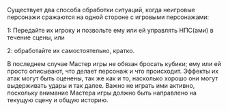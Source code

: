 Существует два способа обработки ситуаций, когда неигровые персонажи сражаются на одной стороне с игровыми персонажами:

1: Передайте их игроку и позвольте ему или ей управлять НПС(ами) в течение сцены, или

2: обработайте их самостоятельно, кратко.

В последнем случае Мастер игры не обязан бросать кубики; ему или ей просто описывают, что делает персонаж и что происходит. Эффекты их атак могут быть оценены, так же как и то, насколько хорошо они могут выдерживать удары и так далее. Важно не играть ими активно, поскольку внимание Мастера игры должно быть направлено на текущую сцену и общую историю.
